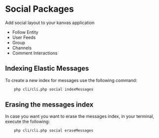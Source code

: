 Social Packages
============

Add social layout to your kanvas application
- Follow Entity
- User Feeds
- Group
- Channels
- Comment Interactions


Indexing Elastic Messages
-------------------------

To create a new index for messages use the following command:

``` bash
    php cli/cli.php social indexMessages
```

Erasing the messages index
-------------------------

In case you want you want to erase the messages index, in your terminal, execute the following:

``` bash
    php cli/cli.php social eraseMessages
```